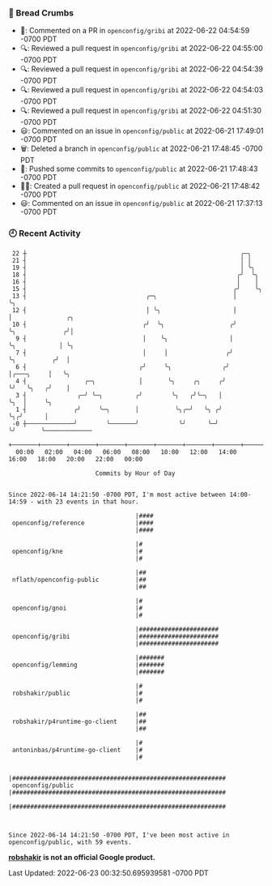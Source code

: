 ### 🍞 Bread Crumbs

 * 💬: Commented on a PR in  `openconfig/gribi` at 2022-06-22 04:54:59 -0700 PDT
 * 🔍: Reviewed a pull request in  `openconfig/gribi` at 2022-06-22 04:55:00 -0700 PDT
 * 🔍: Reviewed a pull request in  `openconfig/gribi` at 2022-06-22 04:54:39 -0700 PDT
 * 🔍: Reviewed a pull request in  `openconfig/gribi` at 2022-06-22 04:54:03 -0700 PDT
 * 🔍: Reviewed a pull request in  `openconfig/gribi` at 2022-06-22 04:51:30 -0700 PDT
 * 😃: Commented on an issue in `openconfig/public` at 2022-06-21 17:49:01 -0700 PDT
 * 🗑: Deleted a branch in `openconfig/public` at 2022-06-21 17:48:45 -0700 PDT
 * 🚢: Pushed some commits to `openconfig/public` at 2022-06-21 17:48:43 -0700 PDT
 * ✍🏼: Created a pull request in `openconfig/public` at 2022-06-21 17:48:42 -0700 PDT
 * 😃: Commented on an issue in `openconfig/public` at 2022-06-21 17:37:13 -0700 PDT

### 🕘 Recent Activity
```
 22 ┼                                                           ╭─╮
 21 ┤                                                           │ │
 19 ┤                                                           │ ╰╮
 18 ┤                                                          ╭╯  ╰╮
 16 ┤                                                          │    │
 15 ┤                                                         ╭╯    ╰╮
 13 ┤                                 ╭─╮                     │      ╰╮
 12 ┤                                 │ ╰╮                    │       │               ╭╮
 10 ┤                                ╭╯  ╰╮                  ╭╯       ╰╮             ╭╯│
  9 ┤                                │    ╰╮                 │         ╰╮            │ ╰╮
  7 ┤                                │     │                ╭╯          ╰╮          ╭╯  │
  6 ┤                               ╭╯     ╰╮              ╭╯            │╭───╮     │   ╰╮
  4 ┤                ╭─╮            │       ╰╮     ╭╮     ╭╯             ╰╯   ╰╮   ╭╯    │
  3 ┤              ╭─╯ ╰─╮         ╭╯        ╰╮   ╭╯╰─╮   │                    ╰╮  │     ╰╮
  1 ┤             ╭╯     ╰─╮       │          ╰╮╭─╯   ╰╮ ╭╯                     ╰╮╭╯      │
 -0 ┼─────────────╯        ╰───────╯           ╰╯      ╰─╯                       ╰╯       ╰─────────────
    +───────+───────+───────+───────+───────+───────+───────+───────+───────+───────+───────+───────+────
  00:00   02:00   04:00   06:00   08:00   10:00   12:00   14:00   16:00   18:00   20:00   22:00   00:00   

						Commits by Hour of Day


Since 2022-06-14 14:21:50 -0700 PDT, I'm most active between 14:00-14:59 - with 23 events in that hour.

```



```
                                   |####
 openconfig/reference              |####
                                   |####

                                   |#
 openconfig/kne                    |#
                                   |#

                                   |##
 nflath/openconfig-public          |##
                                   |##

                                   |#
 openconfig/gnoi                   |#
                                   |#

                                   |######################
 openconfig/gribi                  |######################
                                   |######################

                                   |#######
 openconfig/lemming                |#######
                                   |#######

                                   |#
 robshakir/public                  |#
                                   |#

                                   |##
 robshakir/p4runtime-go-client     |##
                                   |##

                                   |#
 antoninbas/p4runtime-go-client    |#
                                   |#

                                   |###########################################################
 openconfig/public                 |###########################################################
                                   |###########################################################



Since 2022-06-14 14:21:50 -0700 PDT, I've been most active in openconfig/public, with 59 events.

```
**[robshakir](mailto:robjs@google.com) is not an official Google product.**  


Last Updated: 2022-06-23 00:32:50.695939581 -0700 PDT

